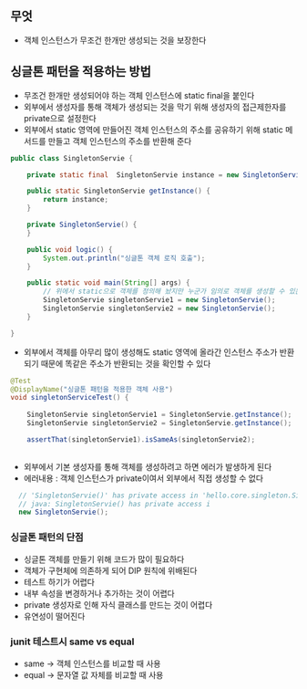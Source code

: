 ## 무엇

- 객체 인스턴스가 무조건 한개만 생성되는 것을 보장한다

## 싱글톤 패턴을 적용하는 방법

- 무조건 한개만 생성되어야 하는 객체 인스턴스에 static final을 붙인다
- 외부에서 생성자를 통해 객체가 생성되는 것을 막기 위해 생성자의 접근제한자를 private으로 설정한다
- 외부에서 static 영역에 만들어진 객체 인스턴스의 주소를 공유하기 위해 static 메서드를 만들고 객체 인스턴스의 주소를 반환해 준다

```java
public class SingletonServie {

    private static final  SingletonServie instance = new SingletonServie();

    public static SingletonServie getInstance() {
        return instance;
    }

    private SingletonServie() {
    }

    public void logic() {
        System.out.println("싱글톤 객체 로직 호출");
    }

    public static void main(String[] args) {
        // 위에서 static으로 객체를 정의해 놨지만 누군가 임의로 객체를 생성할 수 있는 문제가 생긴다
        SingletonServie singletonServie1 = new SingletonServie();
        SingletonServie singletonServie2 = new SingletonServie();
    }

}
```

- 외부에서 객체를 아무리 많이 생성해도 static 영역에 올라간 인스턴스 주소가 반환되기 때문에 똑같은 주소가 반환되는 것을 확인할 수 있다

```java
@Test
@DisplayName("싱글톤 패턴을 적용한 객체 사용")
void singletonServiceTest() {
    
    SingletonServie singletonServie1 = SingletonServie.getInstance();
    SingletonServie singletonServie2 = SingletonServie.getInstance();

    assertThat(singletonServie1).isSameAs(singletonServie2);
    

```

- 외부에서 기본 생성자를 통해 객체를 생성하려고 하면 에러가 발생하게 된다
- 에러내용 : 객체 인스턴스가 private이여서 외부에서 직접 생성할 수 없다

```java
  // 'SingletonServie()' has private access in 'hello.core.singleton.SingletonServie'
  // java: SingletonServie() has private access i
  new SingletonServie();
```

### 싱글톤 패턴의 단점

- 싱글톤 객체를 만들기 위해 코드가 많이 필요하다
- 객체가 구현체에 의존하게 되어 DIP 원칙에 위배된다
- 테스트 하기가 어렵다
- 내부 속성을 변경하거나 추가하는 것이 어렵다
- private 생성자로 인해 자식 클래스를 만드는 것이 어렵다
- 유연성이 떨어진다

### junit 테스트시 same vs equal

- same → 객체 인스턴스를 비교할 때 사용
- equal → 문자열 값 자체를 비교할 때 사용